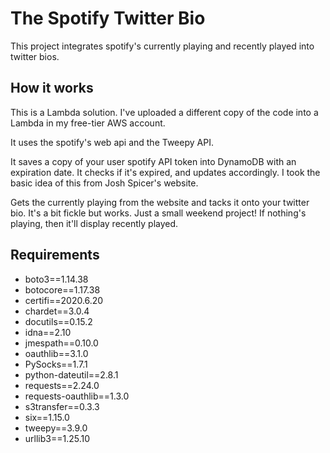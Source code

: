 # The Spotify Twitter Bio

This project integrates spotify's currently playing and recently played into twitter bios.

## How it works

This is a Lambda solution. I've uploaded a different copy of the code into a Lambda in my free-tier AWS account.

It uses the spotify's web api and the Tweepy API.

It saves a copy of your user spotify API token into DynamoDB with an expiration date. It checks if it's expired, and updates accordingly. I took the basic idea of this from Josh Spicer's website.

Gets the currently playing from the website and tacks it onto your twitter bio. It's a bit fickle but works. Just a small weekend project! If nothing's playing, then it'll display recently played.

## Requirements

- boto3==1.14.38
- botocore==1.17.38
- certifi==2020.6.20
- chardet==3.0.4
- docutils==0.15.2
- idna==2.10
- jmespath==0.10.0
- oauthlib==3.1.0
- PySocks==1.7.1
- python-dateutil==2.8.1
- requests==2.24.0
- requests-oauthlib==1.3.0
- s3transfer==0.3.3
- six==1.15.0
- tweepy==3.9.0
- urllib3==1.25.10
